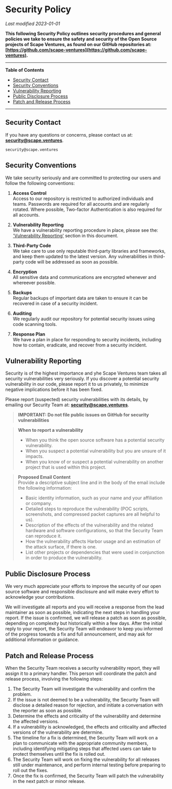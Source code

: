 # Security Policy

_Last modified 2023-01-01_



**This following Security Policy outlines security procedures and general 
policies we take to ensure the safety and security of the Open Source projects 
of Scape Ventures, as found on our GitHub repositories at: 
[https://github.com/scape-ventures](https://github.com/scape-ventures).**


---

**Table of Contents**
  * [Security Contact](#security-contact)
  * [Security Conventions](#security-conventions)
  * [Vulnerability Reporting](#vulnerability-reporting)
  * [Public Disclosure Process](#public-disclosure-process)
  * [Patch and Release Process ](#patch-and-release-process-process)





---


## Security Contact
 
If you have any questions or concerns, please contact us at:
**[security@scape.ventures](mailto:security@scape.ventures)**.

```
security@scape.ventures
```

## Security Conventions

We take security seriously and are committed to protecting our users and follow 
the following conventions:

1. **Access Control** \
Access to our repository is restricted to authorized individuals and teams. 
Passwords are required for all accounts and are regularly rotated. 
Where possible, Two-factor Authentication is also required for all accounts.

2. **Vulnerability Reporting** \
We have a vulnerability reporting procedure in place, please see the: 
['Vulnerability Reporting'](#vulnerability-reporting) section in this document.

3. **Third-Party Code** \
We take care to use only reputable third-party libraries and frameworks, 
and keep them updated to the latest version. Any vulnerabilities in 
third-party code will be addressed as soon as possible.

4. **Encryption** \
All sensitive data and communications are encrypted whenever and whereever 
possible.

5. **Backups** \
Regular backups of important data are taken to ensure it can be recovered in 
case of a security incident.

6. **Auditing** \
We regularly audit our repository for potential security issues using code 
scanning tools.

7. **Response Plan** \
We have a plan in place for responding to security incidents, including how 
to contain, eradicate, and recover from a security incident.


## Vulnerability Reporting

Security is of the highest importance and yhe Scape Ventures team takes all 
security vulnerabilities very seriously. 
If you discover a potential security vulnerability in our code, please report 
it to us privately, to minimize negative implications before it has been fixed.


Please report (suspected) security vulnerabilities with its details, by 
emailing our Security Team at:
**[security@scape.ventures](mailto:security@scape.ventures)**. 


> **IMPORTANT: Do not file public issues on GitHub for security vulnerabilities**


> **When to report a vulnerability**
> - When you think the open source software has a potential security vulnerability.
> - When you suspect a potential vulnerability but you are unsure of it impacts.
> - When you know of or suspect a potential vulnerability on another project that 
is used within this project. 


> **Proposed Email Content** \
> Provide a descriptive subject line and in the body of the email include the 
> following information:
> - Basic identity information, such as your name and your affiliation or company.
> - Detailed steps to reproduce the vulnerability (POC scripts, screenshots, and compressed packet captures are all helpful to us).
> - Description of the effects of the vulnerability and the related hardware and software configurations, so that the Security Team can reproduce it.
> - How the vulnerability affects Harbor usage and an estimation of the attack surface, if there is one.
> - List other projects or dependencies that were used in conjunction in order to produce the vulnerability.


## Public Disclosure Process 

We very much appreciate your efforts to improve the security of our open source 
software and responsible disclosure and will make every effort to acknowledge 
your contributions. 


We will investigate all reports and you will receive a response from the lead 
maintainer as soon as possible, indicating the next steps in handling your report.
If the issue is confirmed, we will release a patch as soon as possible, 
depending on complexity but historically within a few days.
After the initial reply to your report, the Security Team will endeavor 
to keep you informed of the progress towards a fix and full announcement, 
and may ask for additional information or guidance.


## Patch and Release Process

When the Security Team receives a security vulnerability report, they will 
assign it to a primary handler. This person will coordinate the patch and 
release process, involving the following steps:

1. The Security Team will investigate the vulnerability and confirm the problem.
2. If the issue is not deemed to be a vulnerability, the Security Team will 
disclose a detailed reason for rejection, and initiate a conversation with the 
reporter as soon as possible.
3. Determine the effects and criticality of the vulnerability and determine the 
affected versions.
4. If a vulnerability is acknowledged, the effects and criticality and affected 
versions of the vulnerability are determine.
5. The timeline for a fix is determined, the Security Team will work on a plan 
to communicate with the appropriate community members, including identifying 
mitigating steps that affected users can take to protect themselves until the 
fix is rolled out.
6. The Security Team will work on fixing the vulnerability for all releases 
still under maintenance, and perform internal testing before preparing to roll 
out the fixes.
7. Once the fix is confirmed, the Security Team will patch the vulnerability in 
the next patch or minor release.



